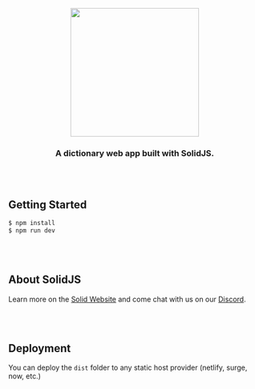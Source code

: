 <br>&nbsp;<br>

<div align="center">
    <img src="https://github.com/MindLaborDev/solidjs-dictionary-web-app/blob/master/src/assets/demo.jpg?raw=true" width="256">
    <h3 align="center">
        <p>A dictionary web app built with SolidJS.</p>
    </h3>
</div>
<br>&nbsp;<br>

## Getting Started

```bash
$ npm install
$ npm run dev
```

<br>&nbsp;<br>

## About SolidJS

Learn more on the [Solid Website](https://solidjs.com) and come chat with us on our [Discord](https://discord.com/invite/solidjs).

<br>&nbsp;<br>

## Deployment

You can deploy the `dist` folder to any static host provider (netlify, surge, now, etc.)
